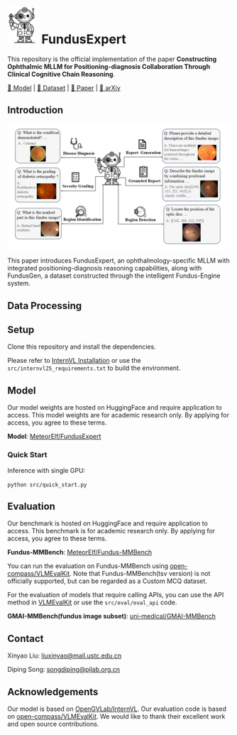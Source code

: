 # <img src="asset/logo.png" alt="FundusExpert Logo" width="70" /> FundusExpert
This repository is the official implementation of the paper **Constructing Ophthalmic MLLM for Positioning-diagnosis Collaboration Through Clinical Cognitive Chain Reasoning**.

[🤗 Model](https://huggingface.co/MeteorElf/FundusExpert) | [🤗 Dataset](https://huggingface.co/datasets/MeteorElf/Fundus-MMBench) | [📝 Paper](https://huggingface.co/papers/2507.17539) | [📖 arXiv](https://arxiv.org/abs/2507.17539)

## Introduction

<img src="asset/demo.png" alt="FundusExpert demo" width="700" />

This paper introduces FundusExpert, an ophthalmology-specific MLLM with integrated positioning-diagnosis reasoning capabilities, along with FundusGen, a dataset constructed through the intelligent Fundus-Engine system.

## Data Processing

## Setup

Clone this repository and install the dependencies.

Please refer to [InternVL Installation](https://internvl.readthedocs.io/en/latest/get_started/installation.html) or use the `src/internvl25_requirements.txt` to build the environment.

## Model

Our model weights are hosted on HuggingFace and require application to access. This model weights are for academic research only. By applying for access, you agree to these terms.

**Model**: [MeteorElf/FundusExpert](https://huggingface.co/MeteorElf/FundusExpert)

### Quick Start

Inference with single GPU:

`python src/quick_start.py`

## Evaluation

Our benchmark is hosted on HuggingFace and require application to access. This benchmark is for academic research only. By applying for access, you agree to these terms.

**Fundus-MMBench**: [MeteorElf/Fundus-MMBench](https://huggingface.co/datasets/MeteorElf/Fundus-MMBench)

You can run the evaluation on Fundus-MMBench using [open-compass/VLMEvalKit](https://github.com/open-compass/VLMEvalKit). Note that Fundus-MMBench(tsv version) is not officially supported, but can be regarded as a Custom MCQ dataset.

For the evaluation of models that require calling APIs, you can use the API method in [VLMEvalKit](https://github.com/open-compass/VLMEvalKit) or use the `src/eval/eval_api` code.

**GMAI-MMBench(fundus image subset)**: [uni-medical/GMAI-MMBench](https://github.com/uni-medical/GMAI-MMBench)


## Contact
Xinyao Liu: liuxinyao@mail.ustc.edu.cn

Diping Song: songdiping@pjlab.org.cn

## Acknowledgements

Our model is based on [OpenGVLab/InternVL](https://github.com/OpenGVLab/InternVL). Our evaluation code is based on [open-compass/VLMEvalKit](https://github.com/open-compass/VLMEvalKit). We would like to thank their excellent work and open source contributions.

